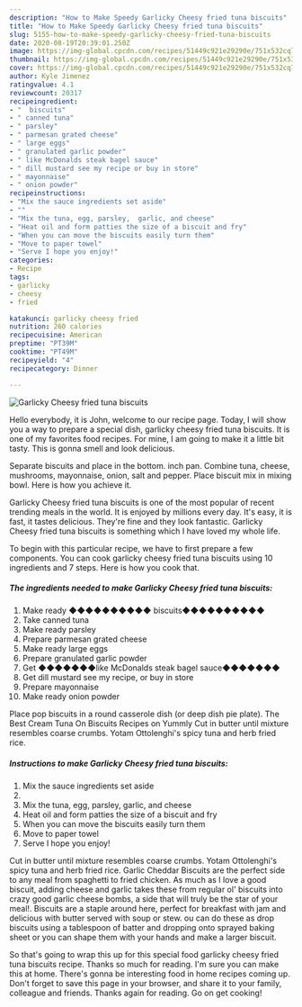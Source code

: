 ```yaml
---
description: "How to Make Speedy Garlicky Cheesy fried tuna biscuits"
title: "How to Make Speedy Garlicky Cheesy fried tuna biscuits"
slug: 5155-how-to-make-speedy-garlicky-cheesy-fried-tuna-biscuits
date: 2020-08-19T20:39:01.250Z
image: https://img-global.cpcdn.com/recipes/51449c921e29290e/751x532cq70/garlicky-cheesy-fried-tuna-biscuits-recipe-main-photo.jpg
thumbnail: https://img-global.cpcdn.com/recipes/51449c921e29290e/751x532cq70/garlicky-cheesy-fried-tuna-biscuits-recipe-main-photo.jpg
cover: https://img-global.cpcdn.com/recipes/51449c921e29290e/751x532cq70/garlicky-cheesy-fried-tuna-biscuits-recipe-main-photo.jpg
author: Kyle Jimenez
ratingvalue: 4.1
reviewcount: 20317
recipeingredient:
- "  biscuits"
- " canned tuna"
- " parsley"
- " parmesan grated cheese"
- " large eggs"
- " granulated garlic powder"
- " like McDonalds steak bagel sauce"
- " dill mustard see my recipe or buy in store"
- " mayonnaise"
- " onion powder"
recipeinstructions:
- "Mix the sauce ingredients set aside"
- ""
- "Mix the tuna, egg, parsley,  garlic, and cheese"
- "Heat oil and form patties the size of a biscuit and fry"
- "When you can move the biscuits easily turn them"
- "Move to paper towel"
- "Serve I hope you enjoy!"
categories:
- Recipe
tags:
- garlicky
- cheesy
- fried

katakunci: garlicky cheesy fried 
nutrition: 260 calories
recipecuisine: American
preptime: "PT39M"
cooktime: "PT49M"
recipeyield: "4"
recipecategory: Dinner

---
```



![Garlicky Cheesy fried tuna biscuits](https://img-global.cpcdn.com/recipes/51449c921e29290e/751x532cq70/garlicky-cheesy-fried-tuna-biscuits-recipe-main-photo.jpg)

Hello everybody, it is John, welcome to our recipe page. Today, I will show you a way to prepare a special dish, garlicky cheesy fried tuna biscuits. It is one of my favorites food recipes. For mine, I am going to make it a little bit tasty. This is gonna smell and look delicious.

Separate biscuits and place in the bottom. inch pan. Combine tuna, cheese, mushrooms, mayonnaise, onion, salt and pepper. Place biscuit mix in mixing bowl. Here is how you achieve it.

Garlicky Cheesy fried tuna biscuits is one of the most popular of recent trending meals in the world. It is enjoyed by millions every day. It's easy, it is fast, it tastes delicious. They're fine and they look fantastic. Garlicky Cheesy fried tuna biscuits is something which I have loved my whole life.


To begin with this particular recipe, we have to first prepare a few components. You can cook garlicky cheesy fried tuna biscuits using 10 ingredients and 7 steps. Here is how you cook that.

<!--inarticleads1-->

##### The ingredients needed to make Garlicky Cheesy fried tuna biscuits:

1. Make ready  ◆◆◆◆◆◆◆◆◆◆ biscuits◆◆◆◆◆◆◆◆◆◆
1. Take  canned tuna
1. Make ready  parsley
1. Prepare  parmesan grated cheese
1. Make ready  large eggs
1. Prepare  granulated garlic powder
1. Get  ◆◆◆◆◆◆◆like McDonalds steak bagel sauce◆◆◆◆◆◆◆
1. Get  dill mustard see my recipe, or buy in store
1. Prepare  mayonnaise
1. Make ready  onion powder


Place pop biscuits in a round casserole dish (or deep dish pie plate). The Best Cream Tuna On Biscuits Recipes on Yummly Cut in butter until mixture resembles coarse crumbs. Yotam Ottolenghi&#39;s spicy tuna and herb fried rice. 

<!--inarticleads2-->

##### Instructions to make Garlicky Cheesy fried tuna biscuits:

1. Mix the sauce ingredients set aside
1. 
1. Mix the tuna, egg, parsley,  garlic, and cheese
1. Heat oil and form patties the size of a biscuit and fry
1. When you can move the biscuits easily turn them
1. Move to paper towel
1. Serve I hope you enjoy!


Cut in butter until mixture resembles coarse crumbs. Yotam Ottolenghi&#39;s spicy tuna and herb fried rice. Garlic Cheddar Biscuits are the perfect side to any meal from spaghetti to fried chicken. As much as I love a good biscuit, adding cheese and garlic takes these from regular ol&#39; biscuits into crazy good garlic cheese bombs, a side that will truly be the star of your meal!. Biscuits are a staple around here, perfect for breakfast with jam and delicious with butter served with soup or stew. ou can do these as drop biscuits using a tablespoon of batter and dropping onto sprayed baking sheet or you can shape them with your hands and make a larger biscuit. 

So that's going to wrap this up for this special food garlicky cheesy fried tuna biscuits recipe. Thanks so much for reading. I'm sure you can make this at home. There's gonna be interesting food in home recipes coming up. Don't forget to save this page in your browser, and share it to your family, colleague and friends. Thanks again for reading. Go on get cooking!

